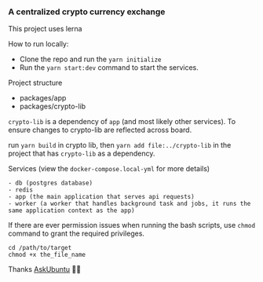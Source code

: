 ### A centralized crypto currency exchange

This project uses lerna

How to run locally:

- Clone the repo and run the `yarn initialize`
- Run the `yarn start:dev` command to start the services.

Project structure
  - packages/app 
  - packages/crypto-lib 

`crypto-lib` is a dependency of  `app` (and most likely other services). To ensure changes to crypto-lib are reflected across board.

run `yarn build` in crypto lib, then `yarn add file:../crypto-lib` in the project that has `crypto-lib` as a dependency. 


Services (view the `docker-compose.local-yml` for more details)

    - db (postgres database)
    - redis
    - app (the main application that serves api requests)
    - worker (a worker that handles background task and jobs, it runs the same application context as the app)

If there are ever permission issues when running the bash scripts, use `chmod` command to grant the required privileges.

```
cd /path/to/target
chmod +x the_file_name
```

Thanks [AskUbuntu](https://askubuntu.com/questions/409025/permission-denied-when-running-sh-scripts) 🚀🚀
